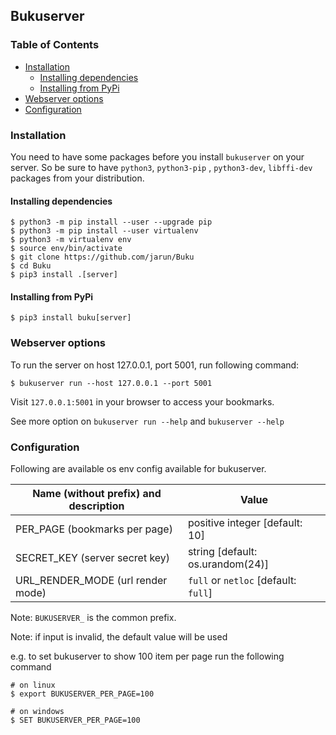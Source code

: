 ## Bukuserver

### Table of Contents

- [Installation](#installation)
  - [Installing dependencies](#installing-dependencies)
  - [Installing from PyPi](#installing-from-pypi)
- [Webserver options](#webserver-options)
- [Configuration](#configuration)

### Installation

You need to have some packages before you install `bukuserver` on your server.
So be sure to have `python3`, `python3-pip` , `python3-dev`, `libffi-dev` packages from your distribution.

#### Installing dependencies

```
$ python3 -m pip install --user --upgrade pip
$ python3 -m pip install --user virtualenv
$ python3 -m virtualenv env
$ source env/bin/activate
$ git clone https://github.com/jarun/Buku
$ cd Buku
$ pip3 install .[server]
```

#### Installing from PyPi

    $ pip3 install buku[server]

### Webserver options

To run the server on host 127.0.0.1, port 5001, run following command:

    $ bukuserver run --host 127.0.0.1 --port 5001

Visit `127.0.0.1:5001` in your browser to access your bookmarks.

See more option on `bukuserver run --help` and `bukuserver --help`

### Configuration

Following are available os env config available for bukuserver.

| Name (without prefix) and description | Value |
| --- | --- |
| PER_PAGE (bookmarks per page) | positive integer [default: 10] |
| SECRET_KEY (server secret key) | string [default: os.urandom(24)] |
| URL_RENDER_MODE (url render mode) | `full` or `netloc` [default: `full`] |

Note: `BUKUSERVER_` is the common prefix.

Note: if input is invalid, the default value will be used

e.g. to set bukuserver to show 100 item per page run the following command

```
# on linux
$ export BUKUSERVER_PER_PAGE=100

# on windows
$ SET BUKUSERVER_PER_PAGE=100
```
